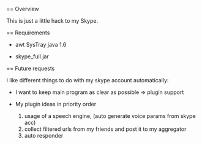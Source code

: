 == Overview

This is just a little hack to my Skype.

== Requirements

- awt SysTray java 1.6 

- skype_full.jar

== Future requests

I like different things to do with my skype account automatically:
  
  - I want to keep main program as clear as possible => plugin support
  - My plugin ideas in priority order
  	
  	1. usage of a speech engine, (auto generate voice params from skype acc)
  	2. collect filtered urls from my friends and post it to my aggregator
  	3. auto responder